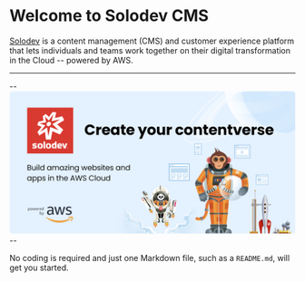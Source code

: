 # Welcome to Solodev CMS



[Solodev](https://www.solodev.com/join) is a content management (CMS) and customer experience platform that lets individuals and teams work together on their digital transformation in the Cloud -- powered by AWS. 

---

--![Solodev Welcome Banner](solo_welcome.png)--

No coding is required and just one Markdown file, such as a `README.md`, will get you started.